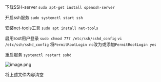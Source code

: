 下载SSH-server
`sudo apt-get install openssh-server`

开启ssh服务
`sudo systemctl start ssh`

安装net-tools工具
`sudo apt install net-tools`

启用root用户登录
`sudo chmod 777 /etc/ssh/sshd_config`
`vi /etc/ssh/sshd_config`
将`PermitRootLogin no`改为或添加`PermitRootLogin yes`

重启服务
`systemctl restart sshd`

![image.png](https://yaaame-1317851743.cos.ap-beijing.myqcloud.com/undefinedPasted%20image%2020230511155216.png)

将上述文件内容清空

